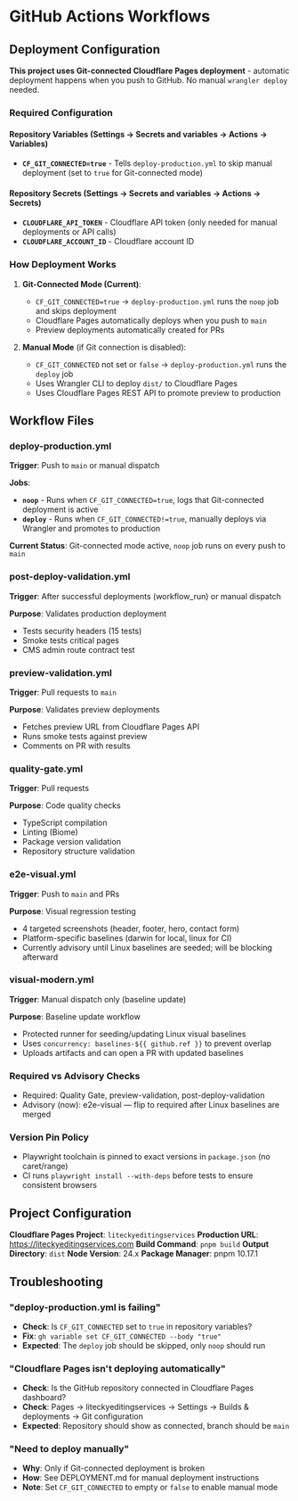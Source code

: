 # GitHub Actions Workflows

## Deployment Configuration

**This project uses Git-connected Cloudflare Pages deployment** - automatic deployment happens when you push to GitHub. No manual `wrangler deploy` needed.

### Required Configuration

#### Repository Variables (Settings → Secrets and variables → Actions → Variables)
- **`CF_GIT_CONNECTED=true`** - Tells `deploy-production.yml` to skip manual deployment (set to `true` for Git-connected mode)

#### Repository Secrets (Settings → Secrets and variables → Actions → Secrets)
- **`CLOUDFLARE_API_TOKEN`** - Cloudflare API token (only needed for manual deployments or API calls)
- **`CLOUDFLARE_ACCOUNT_ID`** - Cloudflare account ID

### How Deployment Works

1. **Git-Connected Mode (Current)**:
   - `CF_GIT_CONNECTED=true` → `deploy-production.yml` runs the `noop` job and skips deployment
   - Cloudflare Pages automatically deploys when you push to `main`
   - Preview deployments automatically created for PRs

2. **Manual Mode** (if Git connection is disabled):
   - `CF_GIT_CONNECTED` not set or `false` → `deploy-production.yml` runs the `deploy` job
   - Uses Wrangler CLI to deploy `dist/` to Cloudflare Pages
   - Uses Cloudflare Pages REST API to promote preview to production

## Workflow Files

### deploy-production.yml
**Trigger**: Push to `main` or manual dispatch

**Jobs**:
- **`noop`** - Runs when `CF_GIT_CONNECTED=true`, logs that Git-connected deployment is active
- **`deploy`** - Runs when `CF_GIT_CONNECTED!=true`, manually deploys via Wrangler and promotes to production

**Current Status**: Git-connected mode active, `noop` job runs on every push to `main`

### post-deploy-validation.yml
**Trigger**: After successful deployments (workflow_run) or manual dispatch

**Purpose**: Validates production deployment
- Tests security headers (15 tests)
- Smoke tests critical pages
- CMS admin route contract test

### preview-validation.yml
**Trigger**: Pull requests to `main`

**Purpose**: Validates preview deployments
- Fetches preview URL from Cloudflare Pages API
- Runs smoke tests against preview
- Comments on PR with results

### quality-gate.yml
**Trigger**: Pull requests

**Purpose**: Code quality checks
- TypeScript compilation
- Linting (Biome)
- Package version validation
- Repository structure validation

### e2e-visual.yml
**Trigger**: Push to `main` and PRs

**Purpose**: Visual regression testing
- 4 targeted screenshots (header, footer, hero, contact form)
- Platform-specific baselines (darwin for local, linux for CI)
 - Currently advisory until Linux baselines are seeded; will be blocking afterward

### visual-modern.yml
**Trigger**: Manual dispatch only (baseline update)

**Purpose**: Baseline update workflow
- Protected runner for seeding/updating Linux visual baselines
- Uses `concurrency: baselines-${{ github.ref }}` to prevent overlap
- Uploads artifacts and can open a PR with updated baselines

### Required vs Advisory Checks
- Required: Quality Gate, preview-validation, post-deploy-validation
- Advisory (now): e2e-visual — flip to required after Linux baselines are merged

### Version Pin Policy
- Playwright toolchain is pinned to exact versions in `package.json` (no caret/range)
- CI runs `playwright install --with-deps` before tests to ensure consistent browsers

## Project Configuration

**Cloudflare Pages Project**: `liteckyeditingservices`
**Production URL**: https://liteckyeditingservices.com
**Build Command**: `pnpm build`
**Output Directory**: `dist`
**Node Version**: 24.x
**Package Manager**: pnpm 10.17.1

## Troubleshooting

### "deploy-production.yml is failing"
- **Check**: Is `CF_GIT_CONNECTED` set to `true` in repository variables?
- **Fix**: `gh variable set CF_GIT_CONNECTED --body "true"`
- **Expected**: The `deploy` job should be skipped, only `noop` should run

### "Cloudflare Pages isn't deploying automatically"
- **Check**: Is the GitHub repository connected in Cloudflare Pages dashboard?
- **Check**: Pages → liteckyeditingservices → Settings → Builds & deployments → Git configuration
- **Expected**: Repository should show as connected, branch should be `main`

### "Need to deploy manually"
- **Why**: Only if Git-connected deployment is broken
- **How**: See DEPLOYMENT.md for manual deployment instructions
- **Note**: Set `CF_GIT_CONNECTED` to empty or `false` to enable manual mode
